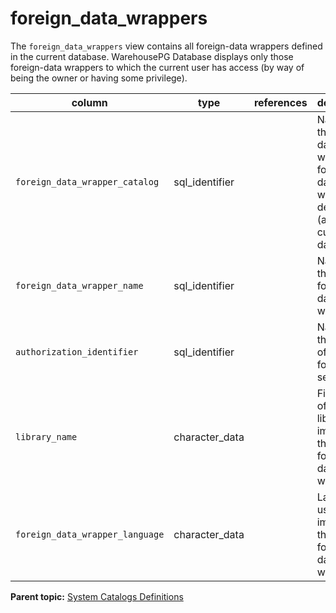 # foreign_data_wrappers 

The `foreign_data_wrappers` view contains all foreign-data wrappers defined in the current database. WarehousePG Database displays only those foreign-data wrappers to which the current user has access \(by way of being the owner or having some privilege\).

|column|type|references|description|
|------|----|----------|-----------|
|`foreign_data_wrapper_catalog`|sql\_identifier| |Name of the database in which the foreign-data wrapper is defined \(always the current database\).|
|`foreign_data_wrapper_name`|sql\_identifier| |Name of the foreign-data wrapper.|
|`authorization_identifier`|sql\_identifier| |Name of the owner of the foreign server.|
|`library_name`|character\_data| |File name of the library that implements this foreign-data wrapper.|
|`foreign_data_wrapper_language`|character\_data| |Language used to implement the foreign-data wrapper.|

**Parent topic:** [System Catalogs Definitions](../system_catalogs/catalog_ref-html.html)

